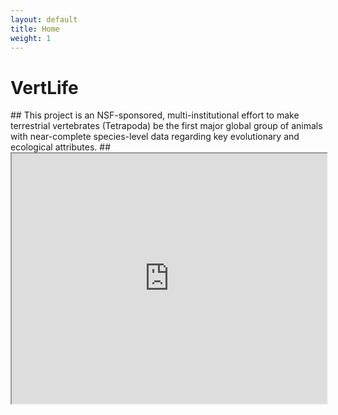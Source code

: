 ```yaml
---
layout: default
title: Home
weight: 1
---
```

<div class="container">
  <h1 class="hero-text">VertLife</h1>
  <div class="hero-unit">  
  </div>
</div>
## This project is an NSF-sponsored, multi-institutional effort to make terrestrial vertebrates (Tetrapoda) be the first major global group of animals with near-complete species-level data regarding key evolutionary and ecological attributes. ##

<iframe width="100%" height="400" src="http://www.onezoom.org/embeded_tetrapods.htm?view=1&signs=1&common=1&polytomy=3&ltype=2&hltype=2&font=helvetica&colour=3&init=1"></iframe>

